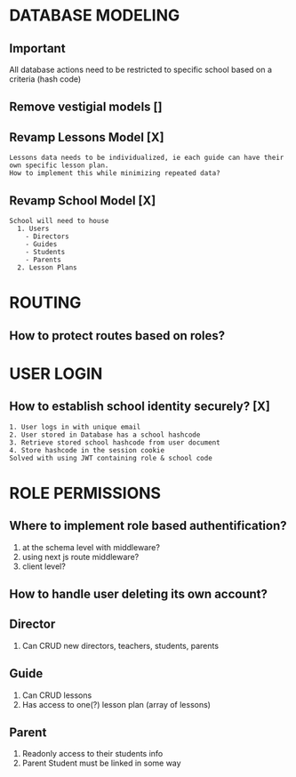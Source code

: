 # DATABASE MODELING

## Important

All database actions need to be restricted to specific school based on a criteria (hash code)

## Remove vestigial models []

## Revamp Lessons Model [X]

    Lessons data needs to be individualized, ie each guide can have their own specific lesson plan.
    How to implement this while minimizing repeated data?

## Revamp School Model [X]

    School will need to house
      1. Users
        - Directors
        - Guides
        - Students
        - Parents
      2. Lesson Plans

# ROUTING

## How to protect routes based on roles?

# USER LOGIN

## How to establish school identity securely? [X]

    1. User logs in with unique email
    2. User stored in Database has a school hashcode
    3. Retrieve stored school hashcode from user document
    4. Store hashcode in the session cookie
    Solved with using JWT containing role & school code

# ROLE PERMISSIONS

## Where to implement role based authentification?

1. at the schema level with middleware?
2. using next js route middleware?
3. client level?

## How to handle user deleting its own account?

## Director

1. Can CRUD new directors, teachers, students, parents

## Guide

1. Can CRUD lessons
2. Has access to one(?) lesson plan (array of lessons)

## Parent

1. Readonly access to their students info
2. Parent Student must be linked in some way
